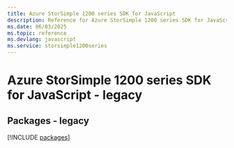```yaml
---
title: Azure StorSimple 1200 series SDK for JavaScript
description: Reference for Azure StorSimple 1200 series SDK for JavaScript
ms.date: 06/03/2025
ms.topic: reference
ms.devlang: javascript
ms.service: storsimple1200series
---
```

# Azure StorSimple 1200 series SDK for JavaScript - legacy
## Packages - legacy
[!INCLUDE [packages](storsimple-1200-series-index.md)]